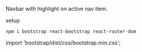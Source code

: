 Navbar with highlight on active nav item.


setup
```
npm i bootstrap react-bootstrap react-router-dom
```

import 'bootstrap/dist/css/bootstrap.min.css';
